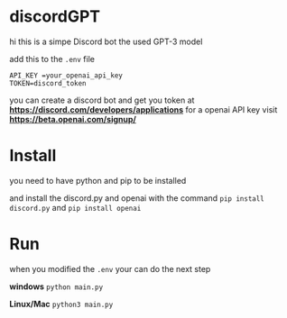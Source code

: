 # discordGPT
hi this is a simpe Discord bot the used GPT-3 model

add this to the `.env` file
```
API_KEY =your_openai_api_key
TOKEN=discord_token
```
you can create a discord bot and get you token at **https://discord.com/developers/applications**
for a openai API key visit **https://beta.openai.com/signup/**

# Install
you need to have python and pip to be installed

and install the discord.py and openai with the command `pip install discord.py` and `pip install openai`


# Run 
when you modified the `.env` your can do the next step


**windows**
`python main.py`

**Linux/Mac**
`python3 main.py`

